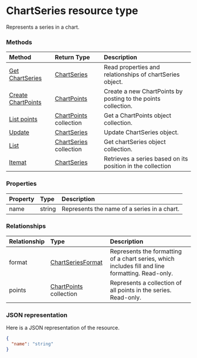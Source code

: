 # ChartSeries resource type

Represents a series in a chart.


### Methods

| Method		   | Return Type	|Description|
|:---------------|:--------|:----------|
|[Get ChartSeries](../api/chartseries_get.md) | [ChartSeries](chartseries.md) |Read properties and relationships of chartSeries object.|
|[Create ChartPoints](../api/chartseries_post_points.md) |[ChartPoints](chartpoints.md)| Create a new ChartPoints by posting to the points collection.|
|[List points](../api/chartseries_list_points.md) |[ChartPoints](chartpoints.md) collection| Get a ChartPoints object collection.|
|[Update](../api/chartseries_update.md) | [ChartSeries](chartseries.md)	|Update ChartSeries object. |
|[List](../api/chartseries_list.md) | [ChartSeries](chartseries.md) collection |Get chartSeries object collection. |
|[Itemat](../api/chartseriescollection_itemat.md)|[ChartSeries](chartseries.md)|Retrieves a series based on its position in the collection|

### Properties
| Property	   | Type	|Description|
|:---------------|:--------|:----------|
|name|string|Represents the name of a series in a chart.|

### Relationships
| Relationship | Type	|Description|
|:---------------|:--------|:----------|
|format|[ChartSeriesFormat](chartseriesformat.md)|Represents the formatting of a chart series, which includes fill and line formatting. Read-only.|
|points|[ChartPoints](chartpoints.md) collection|Represents a collection of all points in the series. Read-only.|

### JSON representation

Here is a JSON representation of the resource.

<!-- {
  "blockType": "resource",
  "optionalProperties": [

  ],
  "@odata.type": "microsoft.graph.chartseries"
}-->

```json
{
  "name": "string"
}

```

<!-- uuid: 8fcb5dbc-d5aa-4681-8e31-b001d5168d79
2015-10-25 14:57:30 UTC -->
<!-- {
  "type": "#page.annotation",
  "description": "ChartSeries resource",
  "keywords": "",
  "section": "documentation",
  "tocPath": ""
}-->